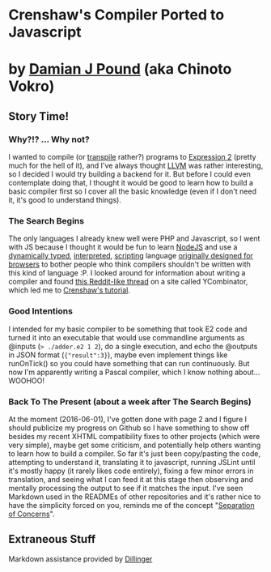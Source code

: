 # Crenshaw's Compiler Ported to Javascript
# by [Damian J Pound] (aka Chinoto Vokro)

## Story Time!
### Why?!? ... Why not?
I wanted to compile (or [transpile][Transpiler] rather?) programs to [Expression 2] (pretty much for the hell of it), and I've always thought [LLVM] was rather interesting, so I decided I would try building a backend for it.
But before I could even contemplate doing that, I thought it would be good to learn how to build a basic compiler first so I cover all the basic knowledge (even if I don't need it, it's good to understand things).

### The Search Begins
The only languages I already knew well were PHP and Javascript, so I went with JS because I thought it would be fun to learn [NodeJS] and use a [dynamically typed], [interpreted], [scripting] language [originally designed for browsers][Javascript History] to bother people who think compilers shouldn't be written with this kind of language :P.
I looked around for information about writing a compiler and found [this Reddit-like thread][YCombinator Thread] on a site called YCombinator, which led me to [Crenshaw's tutorial][Crenshaw Tutorial].

### Good Intentions
I intended for my basic compiler to be something that took E2 code and turned it into an executable that would use commandline arguments as @inputs (`> ./adder.e2 1 2`), do a single execution, and echo the @outputs in JSON format (`{"result":3}`), maybe even implement things like runOnTick() so you could have something that can run continuously.
But now I'm apparently writing a Pascal compiler, which I know nothing about... WOOHOO!

### Back To The Present (about a week after **The Search Begins**)
At the moment (2016-06-01), I've gotten done with page 2 and I figure I should publicize my progress on Github so I have something to show off besides my recent XHTML compatibility fixes to other projects (which were very simple), maybe get some criticism, and potentially help others wanting to learn how to build a compiler.
So far it's just been copy/pasting the code, attempting to understand it, translating it to javascript, running JSLint until it's mostly happy (it rarely likes code entirely), fixing a few minor errors in translation, and seeing what I can feed it at this stage then observing and mentally processing the output to see if it matches the input.
I've seen Markdown used in the READMEs of other repositories and it's rather nice to have the simplicity forced on you, reminds me of the concept "[Separation of Concerns](https://en.wikipedia.org/wiki/Separation_of_concerns)".

## Extraneous Stuff
Markdown assistance provided by [Dillinger]

[Damian J Pound]: <http://members.thebestisp.com/~damian/>
[Transpiler]: <https://en.wikipedia.org/wiki/Source-to-source_compiler>
[Expression 2]: <http://wiki.wiremod.com/wiki/Expression_2>
[LLVM]: <http://llvm.org/>
[NodeJS]: <https://nodejs.org/en/>
[YCombinator Thread]: <https://news.ycombinator.com/item?id=2927784>
[Crenshaw Tutorial]: <http://compilers.iecc.com/crenshaw/>
[Dillinger]: <http://dillinger.io/>

[//]: # (Nonsense about using javascript instead of a typical compiler language.)
[dynamically typed]: <https://en.wikipedia.org/wiki/Programming_language#Static_versus_dynamic_typing>
[interpreted]: <https://en.wikipedia.org/wiki/Interpreted_language>
[scripting]: <https://en.wikipedia.org/wiki/Scripting_language>
[Javascript History]: <https://en.wikipedia.org/wiki/JavaScript#History>
